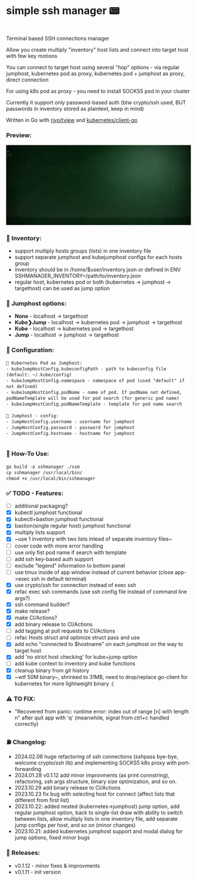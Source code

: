 # simple ssh manager 📟

<h1>
  <a href="#--------">
    <img alt="" align="right" src="https://img.shields.io/github/v/tag/prot0s34/simple-ssh-manager"/>
  </a>
  <a href="#--------">
    <img alt="" align="left" src="https://github.com/prot0s34/simple-ssh-manager/actions/workflows/on_commit.yml/badge.svg/"/>
  </a>
</h1>


<p>Terminal based SSH connections manager</p>
<p>Allow you create multiply "inventory" host lists and connect into target host with few key motions</p>
<p>You can connect to target host using several "hop" options - via regular jumphost, kubernetes pod as proxy, kubernetes pod + jumphost as proxy, direct connection</p>
<p>For using k8s pod as proxy - you need to install SOCKS5 pod in your cluster </p>
<p>Currently it support only password-based auth (btw crypto/ssh used, BUT passwords in inventory stored as plaintext, keep in mind)</p>
<p>Written in Go with <a href=https://github.com/rivo/tview> rivo/tview</a> and <a href=https://github.com/kubernetes/client-go>kubernetes/client-go</a> </p>

### Preview:
<p align="left">
    <img src="https://github.com/prot0s34/common-repo-stuff/blob/main/sshmanager-preview.gif" alt="Example">
</p>


### 📓 Inventory:
- support multiply hosts groups (lists) in one inventory file
- support separate jumphost and kubejumphost configs for each hosts group
- inventory should be in /home/$user/inventory.json or defined in ENV SSHMANAGER_INVENTORY=/path/to/inventory.json
- regular host, kubernetes pod or both (kubernetes -> jumphost -> targethost) can be used as jump option

### 🔌 Jumphost options:
- **None** - localhost -> targethost
- **Kube❯Jump** - localhost -> kubernetes pod -> jumphost -> targethost
- **Kube** - localhost -> kubernetes pod -> targethost
- **Jump** - localhost -> jumphost -> targethost

### 🔧 Configuration:
```
🚢 Kubernetes Pod as Jumphost:
- kubeJumpHostConfig.kubeconfigPath - path to kubeconfig file (default: ~/.kube/config)
- kubeJumpHostConfig.namespace - namespace of pod (used "default" if not defined)
- kubeJumpHostConfig.podName - name of pod. If podName not defined, podNameTemplate will be used for pod search (for generic pod name)
- kubeJumpHostConfig.podNameTemplate - template for pod name search

🔗 Jumphost - config:
- JumpHostConfig.username - username for jumphost
- JumpHostConfig.password - password for jumphost
- JumpHostConfig.hostname - hostname for jumphost


```
### 🚥 How-To Use:
```
go build -o sshmanager ./ssm
cp sshmanager /usr/local/bin/
chmod +x /usr/local/bin/sshmanager
```

### ✅ TODO - Features:
- [ ] additional packaging?
- [x] kubectl jumphost functional
- [x] kubectl+bastion jumphost functional
- [x] bastion(single regular host) jumphost functional
- [x] multiply lists support
- [x] ~use 1 inventory with two lists intead of separate inventory files~
- [ ] cover code with more error handling
- [ ] use only fist pod name if search with template
- [ ] add ssh key-based auth support
- [ ] exclude "legend" information to bottom panel
- [ ] use tmux inside of app window instead of current behavior (close app->exec ssh in default terminal)
- [x] use crypto/ssh for connection instead of exec ssh
- [x] refac exec ssh commands (use ssh config file instead of command line args?)
- [x] ssh command builder?
- [x] make release?
- [x] make CI/Actions?
- [x] add binary release to CI/Actions
- [ ] add tagging at pull requests to CI/Actions
- [ ] refac Hosts struct and optimize struct pass and use
- [x] add echo "connected to $hostname" on each jumphost on the way to target host
- [x] add 'no strict host checking' for kube+jump option
- [ ] add kube context to inventory and kube functions 
- [x] cleanup binary from git history
- [x] ~wtf 50M binary~, shrinked to 31MB, need to drop/replace go-client for kubernetes for more lightweight binary :(

### ⚠️ TO FIX:
- "Recovered from panic: runtime error: index out of range [n] with length n" after quit app with 'q' (meanwhile, signal from ctrl+c handled correctly)

### ⛽ Changelog:
- 2024.02.06 huge refactoring of ssh connections (sshpass bye-bye, welcome crypto/ssh lib) and implementing SOCKS5 k8s proxy with port-forwarding
- 2024.01.28 v0.1.12 add minor improvments (as print connstring), refactoring, ssh args structure, binary size optimization, and so on.
- 2023.10.29 add binary release to CI/Actions
- 2023.10.23 fix bug with selecting host for connect (affect lists that different from first list)
- 2023.10.22: added nested (kubernetes->jumphost) jump option, add regular jumphost option, back to single-list draw with ability to switch between lists, allow multiply lists in one inventory file, add separate jump configs per host, and so on (minor changes)
- 2023.10.21: added kubernetes jumphost support and modal dialog for jump options, fixed minor bugs

### 🏁 Releases:
- v0.1.12 - minor fixes & improvments
- v0.1.11 - init version
